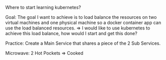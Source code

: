 Where to start learning kubernetes?

Goal:
    The goal I want to achieve is to load balance the resources on two virtual machines and one physical machine so a docker container app can use the load balanced resources. 
        => I would like to use kubernetes to achieve this load balance, how would I start and get this done?

Practice: 
    Create a Main Service that shares a piece of the 2 Sub Services.

Microwave: 
    2 Hot Pockets 
        => Cooked 

